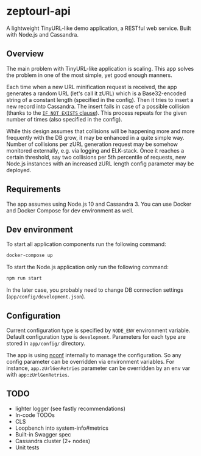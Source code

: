 # zeptourl-api

A lightweight TinyURL-like demo application, a RESTful web service. Built with Node.js and Cassandra.

## Overview

The main problem with TinyURL-like application is scaling. This app solves the problem in one of the most simple, yet good enough manners.

Each time when a new URL minification request is received, the app generates a random URL (let's call it zURL) which is a Base32-encoded string of a constant length (specified in the config). Then it tries to insert a new record into Cassandra. The insert fails in case of a possible collision (thanks to the [`IF NOT EXISTS` clause](https://docs.datastax.com/en/cql/3.3/cql/cql_reference/cqlInsert.html)). This process repeats for the given number of times (also specified in the config).

While this design assumes that collisions will be happening more and more frequently with the DB grow, it may be enhanced in a quite simple way. Number of collisions per zURL generation request may be somehow monitored externally, e.g. via logging and ELK-stack. Once it reaches a certain threshold, say two collisions per 5th percentile of requests, new Node.js instances with an increased zURL length config parameter may be deployed.

## Requirements

The app assumes using Node.js 10 and Cassandra 3. You can use Docker and Docker Compose for dev environment as well.

## Dev environment

To start all application components run the following command:

```bash
docker-compose up
```

To start the Node.js application only run the following command:

```bash
npm run start
```

In the later case, you probably need to change DB connection settings (`app/config/development.json`).

## Configuration

Current configuration type is specified by `NODE_ENV` environment variable. Default configuration type is `development`. Parameters for each type are stored in `app/config/` directory.

The app is using [nconf](https://github.com/indexzero/nconf) internally to manage the configuration. So any config parameter can be overridden via environment variables. For instance, `app.zUrlGenRetries` parameter can be overridden by an env var with `app:zUrlGenRetries`.

## TODO

* lighter logger (see fastly recommendations)
* In-code TODOs
* CLS
* Loopbench into system-info#metrics
* Built-in Swagger spec
* Cassandra cluster (2+ nodes)
* Unit tests
